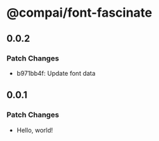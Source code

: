 # @compai/font-fascinate

## 0.0.2

### Patch Changes

- b971bb4f: Update font data

## 0.0.1

### Patch Changes

- Hello, world!
